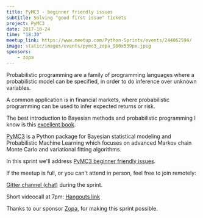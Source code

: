 ```yaml
---
title: PyMC3 - beginner friendly issues
subtitle: Solving "good first issue" tickets
project: PyMC3
date: 2017-10-24
time: "18:30"
meetup_link: https://www.meetup.com/Python-Sprints/events/244062594/
image: static/images/events/pymc3_zopa_960x539px.jpeg
sponsors: 
    - zopa
---
```


Probabilistic programming are a family of programming languages where a probabilistic model can be specified, in order to do inference over unknown variables.

A common application is in financial markets, where probabilistic programming can be used to infer expected returns or risk.

The best introduction to Bayesian methods and probabilistic programming I know is this [excellent book](https://github.com/CamDavidsonPilon/Probabilistic-Programming-and-Bayesian-Methods-for-Hackers).

[PyMC3](https://github.com/pymc-devs/pymc3) is a Python package for Bayesian statistical modeling and Probabilistic Machine Learning which focuses on advanced Markov chain Monte Carlo and variational fitting algorithms.

In this sprint we'll address [PyMC3 beginner friendly issues](https://github.com/pymc-devs/pymc3/issues?q=is%3Aissue+is%3Aopen+label%3Abeginner_friendly).

If the meetup is full, or you can't attend in person, feel free to join remotely:

[Gitter channel (chat)](https://gitter.im/py-sprints/pymc3) during the sprint. 

Short videocall at 7pm: [Hangouts link](https://plus.google.com/hangouts/_/calendar/Z2FyY2lhLm1hcmNAZ21haWwuY29t.55ipep9qnd33surdfrrsnhd763?authuser=0)

Thanks to our sponsor [Zopa](https://www.zopa.com/), for making this sprint possible.
